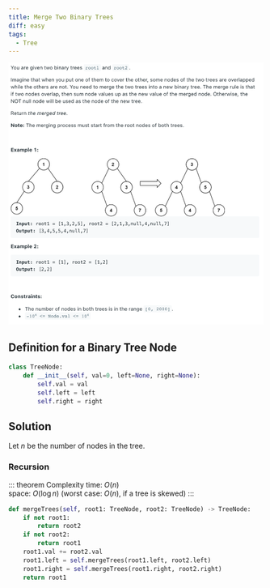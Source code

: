```yaml
---
title: Merge Two Binary Trees
diff: easy
tags:
  - Tree
---
```


<img class="medium-zoom" src="/algo/merge-two-binary-trees.png" alt="https://leetcode.com/problems/merge-two-binary-trees">

## Definition for a Binary Tree Node

```py
class TreeNode:
    def __init__(self, val=0, left=None, right=None):
        self.val = val
        self.left = left
        self.right = right
```

## Solution

Let $n$ be the number of nodes in the tree.

### Recursion

::: theorem Complexity
time: $O(n)$  
space: $O(\log n)$ (worst case: $O(n)$, if a tree is skewed)
:::

```py
def mergeTrees(self, root1: TreeNode, root2: TreeNode) -> TreeNode:
    if not root1:
        return root2
    if not root2:
        return root1
    root1.val += root2.val
    root1.left = self.mergeTrees(root1.left, root2.left)
    root1.right = self.mergeTrees(root1.right, root2.right)
    return root1
```

<!-- REDO iteration -->
